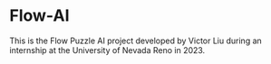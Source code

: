 # Flow-AI
This is the Flow Puzzle AI project developed by Victor Liu during an internship at the University of Nevada Reno in 2023. 
